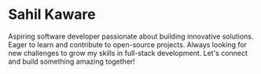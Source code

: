 # Sahil Kaware
Aspiring software developer passionate about building innovative solutions. Eager to learn and contribute to open-source projects. Always looking for new challenges to grow my skills in full-stack development. Let's connect and build something amazing together!
